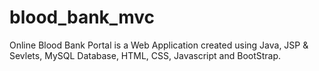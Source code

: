 # blood_bank_mvc
Online Blood Bank Portal is a Web Application created using Java, JSP &amp; Sevlets, MySQL Database, HTML, CSS, Javascript and BootStrap.

